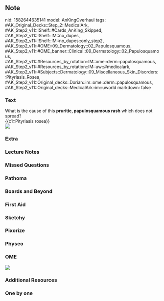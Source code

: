 ## Note
nid: 1582644635141
model: AnKingOverhaul
tags: #AK_Original_Decks::Step_2::MedicalArk, #AK_Step2_v11::!Shelf::#Cards_AnKing_Skipped, #AK_Step2_v11::!Shelf::IM::no_dupes, #AK_Step2_v11::!Shelf::IM::no_dupes::only_step2, #AK_Step2_v11::#OME::09_Dermatology::02_Papulosquamous, #AK_Step2_v11::#OME_banner::Clinical::09_Dermatology::02_Papulosquamous, #AK_Step2_v11::#Resources_by_rotation::IM::ome::derm::papulosquamous, #AK_Step2_v11::#Resources_by_rotation::IM::uw::#medicalark, #AK_Step2_v11::#Subjects::Dermatology::09_Miscellaneous_Skin_Disorders::Pityriasis_Rosea, #AK_Step2_v11::Original_decks::Dorian::im::ome::derm::papulosquamous, #AK_Step2_v11::Original_decks::MedicalArk::im::uworld
markdown: false

### Text
<div>
  <div>
    What is the cause of this <b>pruritic, papulosquamous rash</b>
    which does not spread?
  </div>
  <div>
    {{c1::Pityriasis rosea}}
  </div>
</div><img src=
"paste-3dbb7ac5e0770c5d82dd74d65786c9da98d1cb78.jpg">

### Extra


### Lecture Notes


### Missed Questions


### Pathoma


### Boards and Beyond


### First Aid


### Sketchy


### Pixorize


### Physeo


### OME
<div class="ome-widget">
  <a href=
  "https://onlinemeded.org/spa/dermatology/papulosquamous/acquire?ref=anki">
  <img src="_OME_AnkiFlashcards_Lesson_2.png"></a>
</div>

### Additional Resources


### One by one

